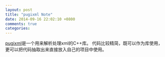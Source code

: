 ```yaml
---
layout: post
title: "pugixml Note"
date: 2014-09-16 22:02:10 +0800
comments: true
categories:
---
```

[pugixml](https://pugixml.org)是一个用来解析处理xml的C++库。
代码比较精简，既可以作为库使用，更可以把代码抽取出来直接放入自己的项目中使用。
